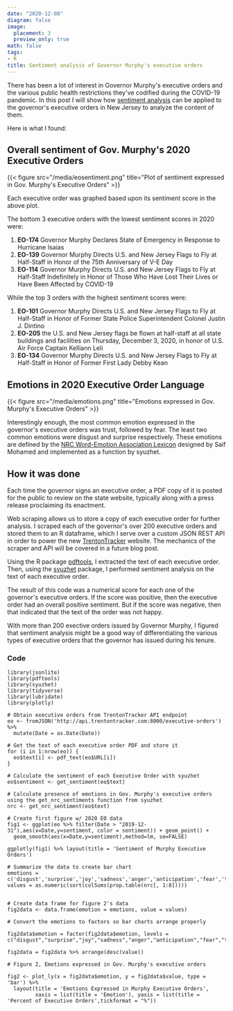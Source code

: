 ```yaml
---
date: "2020-12-08"
diagram: false
image:
  placement: 3
  preview_only: true
math: false
tags:
- R
title: Sentiment analysis of Governor Murphy's executive orders
---
```


There has been a lot of interest in Governor Murphy's executive orders and the various public health restrictions they've codified during the COVID-19 pandemic. In this post I will show how [sentiment analysis](https://monkeylearn.com/sentiment-analysis/) can be applied to the governor's executive orders in New Jersey to analyze the content of them.

Here is what I found:

## Overall sentiment of Gov. Murphy's 2020 Executive Orders

{{< figure src="/media/eosentiment.png" title="Plot of sentiment expressed in Gov. Murphy's Executive Orders" >}}

Each executive order was graphed based upon its sentiment score in the above plot.

The bottom 3 executive orders with the lowest sentiment scores in 2020 were: 

1.  **EO-174** Governor Murphy Declares State of Emergency in Response to Hurricane Isaias
2. **EO-139** Governor Murphy Directs U.S. and New Jersey Flags to Fly at Half-Staff in Honor of the 75th Anniversary of V-E Day
3. **EO-114** Governor Murphy Directs U.S. and New Jersey Flags to Fly at Half-Staff Indefinitely in Honor of Those Who Have Lost Their Lives or Have Been Affected by COVID-19

While the top 3 orders with the highest sentiment scores were:

1. **EO-101** Governor Murphy Directs U.S. and New Jersey Flags to Fly at Half-Staff in Honor of Former State Police Superintendent Colonel Justin J. Dintino
2. **EO-205** the U.S. and New Jersey flags be flown at half-staff at all state buildings and facilities on Thursday, December 3, 2020, in honor of U.S. Air Force Captain Kelliann Leli
3. **EO-134** Governor Murphy Directs U.S. and New Jersey Flags to Fly at Half-Staff in Honor of Former First Lady Debby Kean

## Emotions in 2020 Executive Order Language

{{< figure src="/media/emotions.png" title="Emotions expressed in Gov. Murphy's Executive Orders" >}}

Interestingly enough, the most common emotion expressed in the governor's executive orders was trust, followed by fear. The least two common emotions were disgust and surprise respectively. These emotions are defined by the [NRC Word-Emotion Association Lexicon](https://saifmohammad.com/WebPages/NRC-Emotion-Lexicon.htm) designed by Saif Mohamed and implemented as a function by syuzhet.

## How it was done

Each time the governor signs an executive order, a PDF copy of it is posted for the public to review on the state website, typically along with a press release proclaiming its enactment.

Web scraping allows us to store a copy of each executive order for further analysis. I scraped each of the governor's over 200 executive orders and stored them to an R dataframe, which I serve over a custom JSON REST API in order to power the new [TrentonTracker](https://trentontracker.com) website. The mechanics of the scraper and API will be covered in a future blog post.

Using the R package [pdftools](https://ropensci.org/blog/2016/03/01/pdftools-and-jeroen/), I extracted the text of each executive order. Then, using the [syuzhet](https://cran.r-project.org/web/packages/syuzhet/vignettes/syuzhet-vignette.html) package, I performed sentiment analysis on the text of each executive order.

The result of this code was a numerical score for each one of the governor's executive orders. If the score was positive, then the executive order had an overall positive sentiment. But if the score was negative, then that indicated that the text of the order was not happy.

With more than 200 exective orders issued by Governor Murphy, I figured that sentiment analysis might be a good way of differentiating the various types of executive orders that the governor has issued during his tenure. 



### Code
```{r}
library(jsonlite)
library(pdftools)
library(syuzhet)
library(tidyverse)
library(lubridate)
library(plotly)

# Obtain executive orders from TrentonTracker API endpoint
eo <- fromJSON('http://api.trentontracker.com:8000/executive-orders') %>% 
  mutate(Date = as.Date(Date)) 

# Get the text of each executive order PDF and store it
for (i in 1:nrow(eo)) {
  eo$text[i] <- pdf_text(eo$URL[i])
}

# Calculate the sentiment of each Executive Order with syuzhet
eo$sentiment <- get_sentiment(eo$text)

# Calculate presence of emotions in Gov. Murphy's executive orders using the get_nrc_sentiments function from syuzhet
nrc <- get_nrc_sentiment(eo$text)

# Create first figure w/ 2020 EO data
fig1 <- ggplot(eo %>% filter(Date > "2019-12-31"),aes(x=Date,y=sentiment, color = sentiment)) + geom_point() +
  geom_smooth(aes(x=Date,y=sentiment),method=lm, se=FALSE) 

ggplotly(fig1) %>% layout(title = 'Sentiment of Murphy Executive Orders')

# Summarize the data to create bar chart
emotions = c('disgust','surprise','joy','sadness','anger','anticipation','fear','trust')
values = as.numeric(sort(colSums(prop.table(nrc[, 1:8]))))


# Create data frame for figure 2's data
fig2data <- data.frame(emotion = emotions, value = values)

# Convert the emotions to factors so bar charts arrange properly

fig2data$emotion = factor(fig2data$emotion, levels = c("disgust","surprise","joy","sadness","anger","anticipation","fear","trust"))

fig2data = fig2data %>% arrange(desc(value))

# Figure 2, Emotions expressed in Gov. Murphy's executive orders

fig2 <- plot_ly(x = fig2data$emotion, y = fig2data$value, type = 'bar') %>% 
  layout(title = 'Emotions Expressed in Murphy Executive Orders', 
         xaxis = list(title = 'Emotion'), yaxis = list(title = 'Percent of Executive Orders',tickformat = "%"))
```
